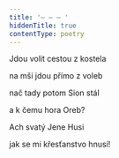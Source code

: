 ```yaml
---
title: '– – – '
hiddenTitle: true
contentType: poetry
---
```


Jdou volit cestou z kostela

na mši jdou přímo z voleb

nač tady potom Sion stál

a k čemu hora Oreb?

Ach svatý Jene Husi

jak se mi křesťanstvo hnusí!
